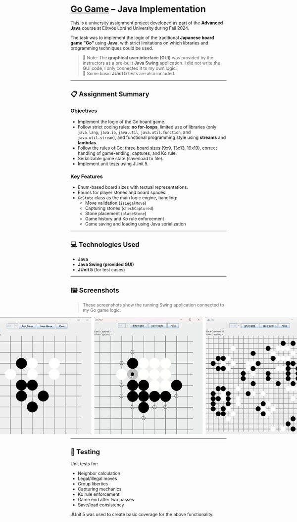 # <a href="https://en.wikipedia.org/wiki/Go_(game)">Go Game</a> – Java Implementation

This is a university assignment project developed as part of the **Advanced Java** course at Eötvös Loránd University during Fall 2024.

The task was to implement the logic of the traditional **Japanese board game "Go"** using **Java**, with strict limitations on which libraries and programming techniques could be used.

> 📌 Note: The **graphical user interface (GUI)** was provided by the instructors as a pre-built **Java Swing** application. I did not write the GUI code, I only connected it to my own logic.  
> 🧪 Some basic **JUnit 5** tests are also included.

---

## 📋 Assignment Summary

### Objectives

- Implement the logic of the Go board game.
- Follow strict coding rules: **no for-loops**, limited use of libraries (only `java.lang`, `java.io`, `java.util`, `java.util.function`, and `java.util.stream`), and functional programming style using **streams** and **lambdas**.
- Follow the rules of Go: three board sizes (9x9, 13x13, 19x19), correct handling of game-ending, captures, and Ko rule.
- Serializable game state (save/load to file).
- Implement unit tests using JUnit 5.

### Key Features

- Enum-based board sizes with textual representations.
- Enums for player stones and board spaces.
- `GoState` class as the main logic engine, handling:
  - Move validation (`isLegalMove`)
  - Capturing stones (`checkCaptured`)
  - Stone placement (`placeStone`)
  - Game history and Ko rule enforcement
  - Game saving and loading using Java serialization

---

## 💻 Technologies Used

- **Java**
- **Java Swing (provided GUI)**
- **JUnit 5** (for test cases)

---

## 🖼️ Screenshots

> These screenshots show the running Swing application connected to my Go game logic.

<div style="display: flex; gap: 10px; justify-content: center;">

  <img src="images/in_game.jpg" alt="9x9 board" width="350"/>
  <img src="images/in_game2.jpg" alt="9x9 gameplay" width="350"/>
  <img src="images/in_game3.jpg" alt="19x19 gameplay" width="350"/>

</div>

---

## 🧪 Testing

Unit tests for:
- Neighbor calculation
- Legal/illegal moves
- Group liberties
- Capturing mechanics
- Ko rule enforcement
- Game end after two passes
- Save/load consistency

JUnit 5 was used to create basic coverage for the above functionality.